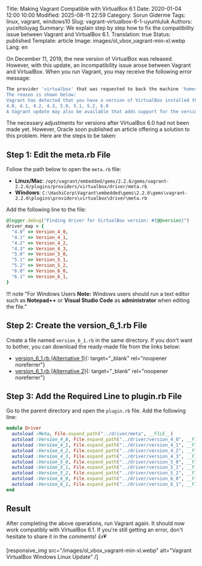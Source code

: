 Title: Making Vagrant Compatible with VirtualBox 6.1
Date: 2020-01-04 12:00 10:00
Modified: 2025-08-11 22:59
Category: Sorun Giderme
Tags: linux, vagrant, windows10
Slug: vagrant-virtualbox-6-1-uyumluluk
Authors: yuceltoluyag
Summary: We explain step by step how to fix the compatibility issue between Vagrant and VirtualBox 6.1.
Translation: true
Status: published
Template: article
Image: images/ol_vbox_vagrant-min-xl.webp
Lang: en

On December 11, 2019, the new version of VirtualBox was released. However, with this update, an incompatibility issue arose between Vagrant and VirtualBox. When you run Vagrant, you may receive the following error message:

```bash
The provider 'virtualbox' that was requested to back the machine 'homestead' is reporting that it isn't usable on this system.
The reason is shown below:
Vagrant has detected that you have a version of VirtualBox installed that is not supported by this version of Vagrant. Please install one of the supported versions listed below to use Vagrant:
4.0, 4.1, 4.2, 4.3, 5.0, 5.1, 5.2, 6.0
A Vagrant update may also be available that adds support for the version you specified. Please check www.vagrantup.com/downloads.html to download the latest version.
```

The necessary adjustments for versions after VirtualBox 6.0 had not been made yet. However, Oracle soon published an article offering a solution to this problem. Here are the steps to be taken:

## Step 1: Edit the meta.rb File

Follow the path below to open the `meta.rb` file:

- **Linux/Mac**: `/opt/vagrant/embedded/gems/2.2.6/gems/vagrant-2.2.6/plugins/providers/virtualbox/driver/meta.rb`
- **Windows**: `C:\HashiCorp\Vagrant\embedded\gems\2.2.6\gems\vagrant-2.2.6\plugins\providers\virtualbox\driver\meta.rb`

Add the following line to the file:

```ruby
@logger.debug("Finding driver for VirtualBox version: #{@@version}")
driver_map = {
  "4.0" => Version_4_0,
  "4.1" => Version_4_1,
  "4.2" => Version_4_2,
  "4.3" => Version_4_3,
  "5.0" => Version_5_0,
  "5.1" => Version_5_1,
  "5.2" => Version_5_2,
  "6.0" => Version_6_0,
  "6.1" => Version_6_1,
}
```

!!! note "For Windows Users <b>Note:</b> Windows users should run a text editor such as <b>Notepad++</b> or <b>Visual Studio Code</b> as <b>administrator</b> when editing the file."

## Step 2: Create the version_6_1.rb File

Create a file named `version_6_1.rb` in the same directory. If you don't want to bother, you can download the ready-made file from the links below:

- [version_6_1.rb (Alternative 1)](http://www.coter.net/upload/version_6_1.rb){: target="\_blank" rel="noopener noreferrer"}
- [version_6_1.rb (Alternative 2)](http://www.mediafire.com/file/wzq4l2xe6ul2dnw/version_6_1.rb/file){: target="\_blank" rel="noopener noreferrer"}

## Step 3: Add the Required Line to plugin.rb File

Go to the parent directory and open the `plugin.rb` file. Add the following line:

```ruby
module Driver
  autoload :Meta, File.expand_path("../driver/meta", __FILE__)
  autoload :Version_4_0, File.expand_path("../driver/version_4_0", __FILE__)
  autoload :Version_4_1, File.expand_path("../driver/version_4_1", __FILE__)
  autoload :Version_4_2, File.expand_path("../driver/version_4_2", __FILE__)
  autoload :Version_4_3, File.expand_path("../driver/version_4_3", __FILE__)
  autoload :Version_5_0, File.expand_path("../driver/version_5_0", __FILE__)
  autoload :Version_5_1, File.expand_path("../driver/version_5_1", __FILE__)
  autoload :Version_5_2, File.expand_path("../driver/version_5_2", __FILE__)
  autoload :Version_6_0, File.expand_path("../driver/version_6_0", __FILE__)
  autoload :Version_6_1, File.expand_path("../driver/version_6_1", __FILE__)
end
```

## Result

After completing the above operations, run Vagrant again. It should now work compatibly with VirtualBox 6.1. If you're still getting an error, don't hesitate to share it in the comments! 👍💗

[responsive_img src="/images/ol_vbox_vagrant-min-xl.webp" alt="Vagrant VirtualBox Windows Linux Update" /]